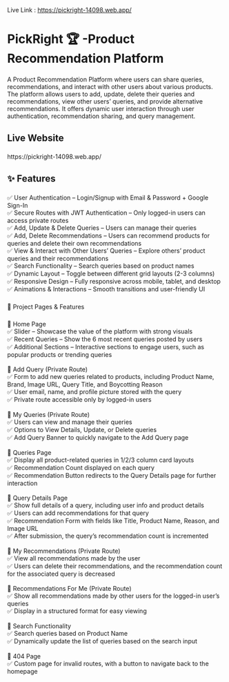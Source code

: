 Live Link : https://pickright-14098.web.app/
<h1 align="left">PickRight 🏆 -Product Recommendation Platform</h1>

###

<p align="left">A Product Recommendation Platform where users can share queries, recommendations, and interact with other users about various products. The platform allows users to add, update, delete their queries and recommendations, view other users’ queries, and provide alternative recommendations. It offers dynamic user interaction through user authentication, recommendation sharing, and query management.</p>

###

<h2 align="left">Live Website</h2>

###

<p align="left">https://pickright-14098.web.app/</p>

###

<h2 align="left">✨ Features</h2>

###

<p align="left">✅ User Authentication – Login/Signup with Email & Password + Google Sign-In<br>✅ Secure Routes with JWT Authentication – Only logged-in users can access private routes<br>✅ Add, Update & Delete Queries – Users can manage their queries<br>✅ Add, Delete Recommendations – Users can recommend products for queries and delete their own recommendations<br>✅ View & Interact with Other Users’ Queries – Explore others’ product queries and their recommendations<br>✅ Search Functionality – Search queries based on product names<br>✅ Dynamic Layout – Toggle between different grid layouts (2-3 columns)<br>✅ Responsive Design – Fully responsive across mobile, tablet, and desktop<br>✅ Animations & Interactions – Smooth transitions and user-friendly UI</p>

###

<p align="left">📜 Project Pages & Features</p>

###

<p align="left">🔹 Home Page<br>✅ Slider – Showcase the value of the platform with strong visuals<br>✅ Recent Queries – Show the 6 most recent queries posted by users<br>✅ Additional Sections – Interactive sections to engage users, such as popular products or trending queries<br><br>🔹 Add Query (Private Route)<br>✅ Form to add new queries related to products, including Product Name, Brand, Image URL, Query Title, and Boycotting Reason<br>✅ User email, name, and profile picture stored with the query<br>✅ Private route accessible only by logged-in users<br><br>🔹 My Queries (Private Route)<br>✅ Users can view and manage their queries<br>✅ Options to View Details, Update, or Delete queries<br>✅ Add Query Banner to quickly navigate to the Add Query page<br><br>🔹 Queries Page<br>✅ Display all product-related queries in 1/2/3 column card layouts<br>✅ Recommendation Count displayed on each query<br>✅ Recommendation Button redirects to the Query Details page for further interaction<br><br>🔹 Query Details Page<br>✅ Show full details of a query, including user info and product details<br>✅ Users can add recommendations for that query<br>✅ Recommendation Form with fields like Title, Product Name, Reason, and Image URL<br>✅ After submission, the query’s recommendation count is incremented<br><br>🔹 My Recommendations (Private Route)<br>✅ View all recommendations made by the user<br>✅ Users can delete their recommendations, and the recommendation count for the associated query is decreased<br><br>🔹 Recommendations For Me (Private Route)<br>✅ Show all recommendations made by other users for the logged-in user’s queries<br>✅ Display in a structured format for easy viewing<br><br>🔹 Search Functionality<br>✅ Search queries based on Product Name<br>✅ Dynamically update the list of queries based on the search input<br><br>🔹 404 Page<br>✅ Custom page for invalid routes, with a button to navigate back to the homepage</p>

###
